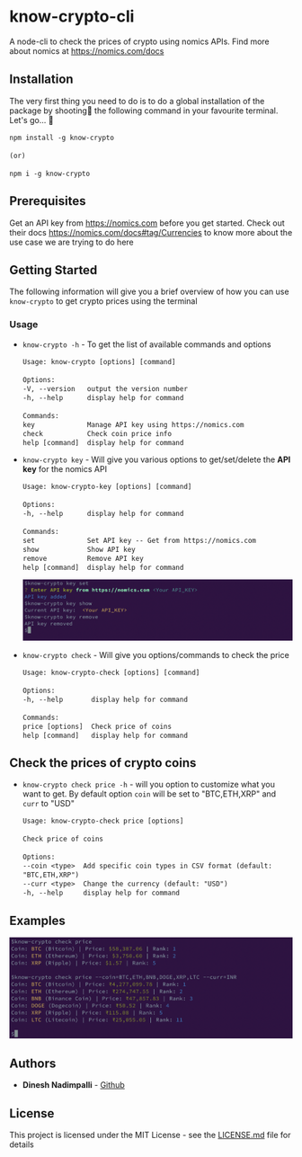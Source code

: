 # know-crypto-cli

A node-cli to check the prices of crypto using nomics APIs. Find more about nomics at https://nomics.com/docs

## Installation

The very first thing you need to do is to do a global installation of the package by shooting🔫 the following command in your favourite terminal. Let's go... 🚀
```
npm install -g know-crypto

(or)

npm i -g know-crypto

```

## Prerequisites

Get an API key from https://nomics.com before you get started. Check out their docs https://nomics.com/docs#tag/Currencies to know more about the use case we are trying to do here


## Getting Started

The following information will give you a brief overview of how you can use `know-crypto` to get crypto prices using the terminal

### Usage

- `know-crypto -h` - To get the list of available commands and options

    ```
    Usage: know-crypto [options] [command]

    Options:
    -V, --version   output the version number
    -h, --help      display help for command

    Commands:
    key             Manage API key using https://nomics.com
    check           Check coin price info
    help [command]  display help for command
    ```

- `know-crypto key` - Will give you various options to get/set/delete the **API key** for the nomics API
    ```
    Usage: know-crypto-key [options] [command]

    Options:
    -h, --help      display help for command

    Commands:
    set             Set API key -- Get from https://nomics.com
    show            Show API key
    remove          Remove API key
    help [command]  display help for command
    ```
    ![key command usage](./assets/key_command_usage.png)

 - `know-crypto check` - Will give you options/commands to check the price
    ```
    Usage: know-crypto-check [options] [command]

    Options:
    -h, --help       display help for command

    Commands:
    price [options]  Check price of coins
    help [command]   display help for command
    ```

## Check the prices of crypto coins

 - `know-crypto check price -h` - will you option to customize what you want to get. By default option `coin` will be set to "BTC,ETH,XRP" and `curr` to "USD"

    ```
    Usage: know-crypto-check price [options]

    Check price of coins

    Options:
    --coin <type>  Add specific coin types in CSV format (default: "BTC,ETH,XRP")
    --curr <type>  Change the currency (default: "USD")
    -h, --help     display help for command
    ```

## Examples

![Get crypto prices](./assets/crypto_prices.png)


## Authors

* **Dinesh Nadimpalli** - [Github](https://github.com/dineshnadimpalli)

## License

This project is licensed under the MIT License - see the [LICENSE.md](LICENSE.md) file for details
